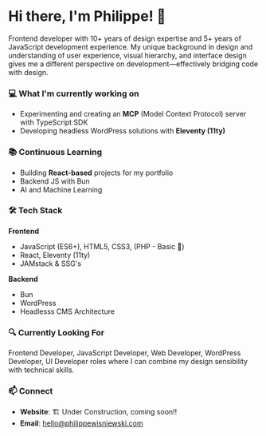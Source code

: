 # Hi there, I'm Philippe! 👋

Frontend developer with 10+ years of design expertise and 5+ years of JavaScript development experience. My unique background in design and understanding of user experience, visual hierarchy, and interface design gives me a different perspective on development—effectively bridging code with design.

### 💻 What I'm currently working on
- Experimenting and creating an **MCP** (Model Context Protocol) server with TypeScript SDK
- Developing headless WordPress solutions with **Eleventy (11ty)**

### 📚 Continuous Learning
- Building **React-based** projects for my portfolio
- Backend JS with Bun
- AI and Machine Learning

### 🛠️ Tech Stack

**Frontend**
- JavaScript (ES6+), HTML5, CSS3, (PHP - Basic 👀)
- React, Eleventy (11ty)
- JAMstack & SSG's

**Backend**
- Bun
- WordPress
- Headlesss CMS Architecture

### 🔍 Currently Looking For
Frontend Developer, JavaScript Developer, Web Developer, WordPress Developer, UI Developer roles where I can combine my design sensibility with technical skills.

### 📫 Connect
- **Website**: 🏗 Under Construction, coming soon!!
- **Email**: hello@philippewisniewski.com
